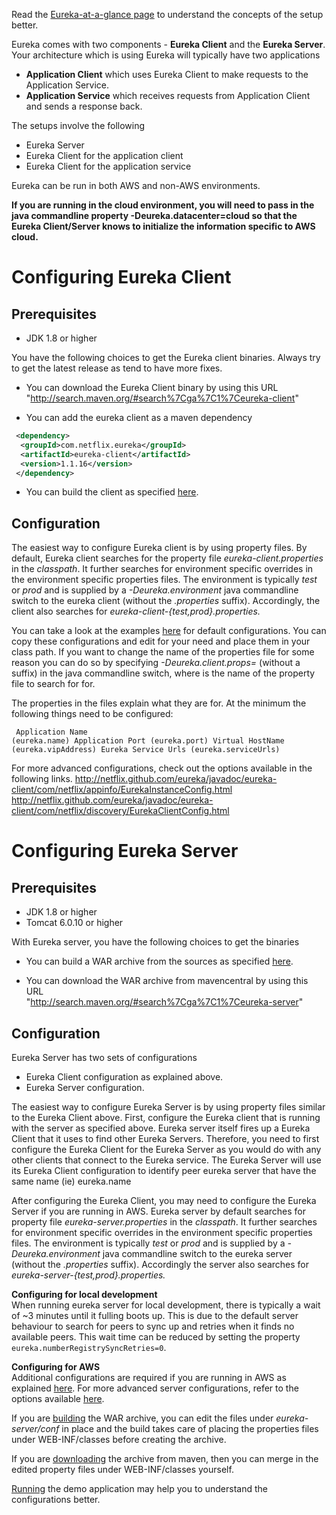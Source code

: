 Read the [Eureka-at-a-glance page](https://github.com/Netflix/eureka/wiki/Eureka-at-a-glance) to understand the concepts of the setup better.

Eureka comes with two components - **Eureka Client** and the **Eureka Server**. Your architecture which is using Eureka will typically have two applications

* **Application Client** which uses Eureka Client to make requests to the Application Service.
* **Application Service** which receives requests from Application Client and sends a response back.

The setups involve the following

* Eureka Server
* Eureka Client for the application client
* Eureka Client for the application service

Eureka can be run in both AWS and non-AWS environments.

**If you are running in the cloud environment, you will need to pass in the java commandline property -Deureka.datacenter=cloud so that the Eureka Client/Server knows to initialize the information specific to AWS cloud.**

# Configuring Eureka Client

## Prerequisites

* JDK 1.8 or higher

You have the following choices to get the Eureka client binaries. Always try to get the latest release as tend to have more fixes.

* You can download the Eureka Client binary by using this URL "http://search.maven.org/#search%7Cga%7C1%7Ceureka-client"

* You can add the eureka client as a maven dependency
```xml
 <dependency>
  <groupId>com.netflix.eureka</groupId>
  <artifactId>eureka-client</artifactId>
  <version>1.1.16</version>
 </dependency>
```
* You can build the client as specified [here](https://github.com/Netflix/eureka/wiki/Building-Eureka-Client-and-Server).

## Configuration

The easiest way to configure Eureka client is by using property files. By default, Eureka client searches for the property file _eureka-client.properties_ in the _classpath_. It further searches for environment specific overrides in the environment specific properties files. The environment is typically _test_ or _prod_ and is supplied by a _-Deureka.environment_ java commandline switch to the eureka client (without the _.properties_ suffix). Accordingly, the client also searches for _eureka-client-{test,prod}.properties._

You can take a look at the examples [here](https://github.com/Netflix/eureka/tree/master/eureka-examples/conf)  for default configurations. You can copy these configurations and edit for your need and place them in your class path. If you want to change the name of the properties file for some reason you can do so by specifying _-Deureka.client.props=<myprops>_  (without a suffix) in the java commandline switch, where _<myprops>_ is the name of the property file to search for for.

The properties in the files explain what they are for. At the minimum the following things need to be configured:
    <pre><code> 
    Application Name (eureka.name)
    Application Port (eureka.port)
    Virtual HostName (eureka.vipAddress)
    Eureka Service Urls (eureka.serviceUrls)
   </pre></code> 

For more advanced configurations, check out the options available in the following links.
http://netflix.github.com/eureka/javadoc/eureka-client/com/netflix/appinfo/EurekaInstanceConfig.html
http://netflix.github.com/eureka/javadoc/eureka-client/com/netflix/discovery/EurekaClientConfig.html

# Configuring Eureka Server

## Prerequisites

* JDK 1.8 or higher 
* Tomcat 6.0.10 or higher

With Eureka server, you have the following choices to get the binaries

*  You can build a WAR archive from the sources as specified [here](https://github.com/Netflix/eureka/wiki/Building-Eureka-Client-and-Server).

*  You can download the WAR archive from mavencentral by using this URL  
   "http://search.maven.org/#search%7Cga%7C1%7Ceureka-server" 

## Configuration

Eureka Server has two sets of configurations

* Eureka Client configuration as explained above.
* Eureka Server configuration.

The easiest way to configure Eureka Server is by using property files similar to the Eureka Client above. First, configure the Eureka client that is running with the server as specified above. Eureka server itself fires up a Eureka Client that it uses to find other Eureka Servers. Therefore, you need to first configure the Eureka Client for the Eureka Server as you would do with any other clients that connect to the Eureka service. The Eureka Server will use its Eureka Client configuration to identify peer eureka server that have the same name (ie) eureka.name

After configuring the Eureka Client, you may need to configure the Eureka Server if you are running in AWS. Eureka server by default searches for property file _eureka-server.properties_ in the _classpath_. It further searches for environment specific overrides in the environment specific properties files. The environment is typically _test_ or _prod_ and is supplied by a _-Deureka.environment_ java commandline switch to the eureka server (without the _.properties_ suffix). Accordingly the server also searches for _eureka-server-{test,prod}.properties._

**Configuring for local development**<br>
When running eureka server for local development, there is typically a wait of ~3 minutes until it fulling boots up. This is due to the default server behaviour to search for peers to sync up and retries when it finds no available peers. This wait time can be reduced by setting the property `eureka.numberRegistrySyncRetries=0`.

**Configuring for AWS**<br>
Additional configurations are required if you are running in AWS as explained [here](https://github.com/Netflix/eureka/wiki/Configuring-Eureka-in-AWS-Cloud). For more advanced server configurations, refer to the options available [here](http://netflix.github.com/eureka/javadoc/eureka-core/com/netflix/eureka/EurekaServerConfig.html). 

If you are [building](https://github.com/Netflix/eureka/wiki/Building-Eureka-Client-and-Server) the WAR archive, you can edit the files under _eureka-server/conf_ in place and the build takes care of placing the properties files under WEB-INF/classes before creating the archive.

If you are [downloading]("http://search.maven.org/#search%7Cga%7C1%7Ceureka-server") the archive from maven, then you can merge in the edited property files under WEB-INF/classes yourself.

[Running](https://github.com/Netflix/eureka/wiki/Running-the-Demo-Application) the demo application may help you to understand the configurations better.